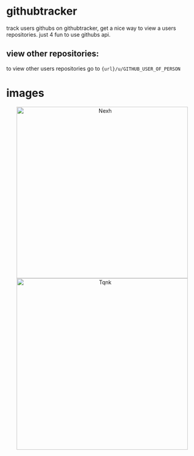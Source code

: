 # githubtracker
track users githubs on githubtracker, get a nice way to view a users repositories. just 4 fun to use githubs api.

## view other repositories:
to view other users repositories go to `{url}/u/GITHUB_USER_OF_PERSON`

# images

<p align="center">
    <img src="https://n-e-x-h.ga/i/t7tKhndIy.png" alt="Nexh" width="450">
    <br>
        <img src="https://n-e-x-h.ga/i/r4Ll6em1S.png" alt="Tqnk" width="450">
</p>